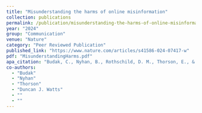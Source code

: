 ```yaml
---
title: "Misunderstanding the harms of online misinformation"
collection: publications
permalink: /publication/misunderstanding-the-harms-of-online-misinformation
year: "2024"
group: "Communication"
venue: "Nature"
category: "Peer Reviewed Publication"
published_link: "https://www.nature.com/articles/s41586-024-07417-w"
pdf: "MisunderstandingHarms.pdf"
apa_citation: "Budak, C., Nyhan, B., Rothschild, D. M., Thorson, E., & Watts, D. J. (2024). Misunderstanding the harms of online misinformation. Nature, 630(8015), 45-53. https://doi.org/10.1038/s41586-024-07417-w"
co-authors:
  - "Budak"
  - "Nyhan"
  - "Thorson"
  - "Duncan J. Watts"
  - ""
  - ""
---
```

